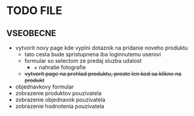 # TODO FILE

## VSEOBECNE

- vytvorit novy page kde vyplni dotaznik na pridanie noveho produktu
  - tato cesta bude spristupnena iba loginnutemu userovi
  - formular so selectom ze predaj sluzba udalost
    - *+* nahratie fotografie
  - ~~vytvorit page na prehlad produktu, proste len ked sa klikne na produkt~~
- objednavkovy formular
- zobrazenie produktov pouzivatela
- zobrazenie objednavok pouzivatela
- zobrazenie hodnotenia pouzivatela
